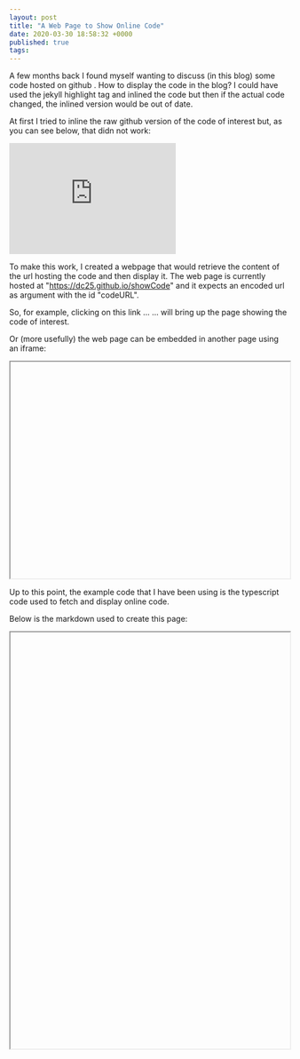 ```yaml
---
layout: post
title: "A Web Page to Show Online Code"
date: 2020-03-30 18:58:32 +0000
published: true
tags:
---
```

A few months back I found myself wanting to discuss (in this blog) some code hosted on github .   How to display the code in the blog?   I could have used the jekyll highlight tag and inlined the code but then if the actual code changed, the inlined version would be out of date.   

At first I tried to inline the raw github version of the code of interest but, as you can see below, that didn not work:

<iframe width="300" height="200" src="https://raw.githubusercontent.com/dc25/showCode/master/show.ts" frameborder="0" allowfullscreen></iframe>

To make this work, I created a webpage that would retrieve the content of the url hosting the code and then display it.  The web page is currently hosted at "https://dc25.github.io/showCode" and it expects an encoded url as argument with the id "codeURL".   

So, for example, clicking on this link ...  <a id="urllink" href=""></a> ... will bring up the page showing the code of interest.

Or (more usefully) the web page can be embedded in another page using an iframe:

<iframe id="showCode" style="width:100%; height:390px" src='' ></iframe>

Up to this point, the example code that I have been using is the typescript code used to fetch and display online code.

Below is the markdown used to create this page:

<iframe id="showPage" style="width:100%; height:750px" src='' ></iframe>

<script> 
    function showCode(t)
    {
        return "https://dc25.github.io/showCode?codeURL=" + encodeURIComponent(t);
    }

    let code = "https://raw.githubusercontent.com/dc25/showCode/master/show.ts";

    let page = "https://raw.githubusercontent.com/dc25/davecompton.net/master/_posts/2020-03-30-a-web-page-to-show-online-code.markdown";
    document.getElementById("urllink").innerHTML=showCode(code);
    document.getElementById("urllink").href=showCode(code);
    document.getElementById("showCode").src=showCode(code);
    document.getElementById("showPage").src=showCode(page);
</script>
